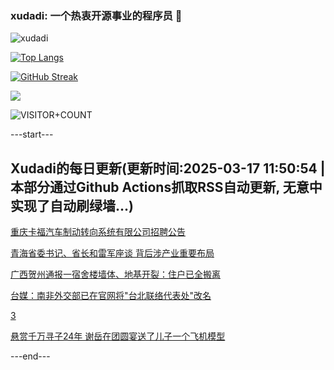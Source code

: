 ### xudadi: 一个热衷开源事业的程序员 👋

![xudadi](https://github-readme-stats-git-masterorgs-github-readme-stats-team.vercel.app/api?username=xudadi)

[![Top Langs](https://github-readme-stats.vercel.app/api/top-langs/?username=xudadi)](https://github.com/anuraghazra/github-readme-stats)

[![GitHub Streak](https://streak-stats.demolab.com?user=xudadi&locale=zh_Hans)](https://git.io/streak-stats)

![](https://raw.githubusercontent.com/xudadi/xudadi/main/assets/github-contribution-grid-snake.svg)

![VISITOR+COUNT](https://komarev.com/ghpvc/?username=xudadi&label=VISITOR+COUNT)


---start---

## Xudadi的每日更新(更新时间:2025-03-17 11:50:54 | 本部分通过Github Actions抓取RSS自动更新, 无意中实现了自动刷绿墙...)

[重庆卡福汽车制动转向系统有限公司招聘公告](https://www.gongkaoleida.com/article/2322581)

[青海省委书记、省长和雷军座谈 背后涉产业重要布局](https://m.163.com/news/article/JQQ4CO2U051482MP.html)

[广西贺州通报一宿舍楼墙体、地基开裂：住户已全搬离](https://m.163.com/news/article/JQQ2S1SR0514R9OJ.html)

[台媒：南非外交部已在官网将"台北联络代表处"改名](https://m.163.com/news/article/JQQ4A07P0514R9OJ.html)

[3](https://m.163.com/touch/news/sub/domestic)

[悬赏千万寻子24年 谢岳在团圆宴送了儿子一个飞机模型](https://m.163.com/news/article/JQQ5QHPH0514TTN3.html)

---end---
